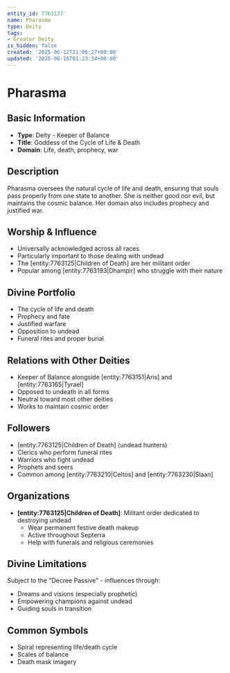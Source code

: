 ```yaml
---
entity_id: 7763137
name: Pharasma
type: Deity
tags:
- Greater Deity
is_hidden: false
created: '2025-06-12T21:06:27+00:00'
updated: '2025-06-16T01:23:34+00:00'
---
```


# Pharasma

## Basic Information

- **Type**: Deity - Keeper of Balance
- **Title**: Goddess of the Cycle of Life & Death
- **Domain**: Life, death, prophecy, war

## Description

Pharasma oversees the natural cycle of life and death, ensuring that souls pass properly from one state to another. She is neither good nor evil, but maintains the cosmic balance. Her domain also includes prophecy and justified war.

## Worship & Influence

- Universally acknowledged across all races
- Particularly important to those dealing with undead
- The [entity:7763125|Children of Death] are her militant order
- Popular among [entity:7763193|Dhampir] who struggle with their nature

## Divine Portfolio

- The cycle of life and death
- Prophecy and fate
- Justified warfare
- Opposition to undead
- Funeral rites and proper burial

## Relations with Other Deities

- Keeper of Balance alongside [entity:7763151|Aris] and [entity:7763165|Tyrael]
- Opposed to undeath in all forms
- Neutral toward most other deities
- Works to maintain cosmic order

## Followers

- [entity:7763125|Children of Death] (undead hunters)
- Clerics who perform funeral rites
- Warriors who fight undead
- Prophets and seers
- Common among [entity:7763210|Celtos] and [entity:7763230|Slaan]

## Organizations

- **[entity:7763125|Children of Death]**: Militant order dedicated to destroying undead
  - Wear permanent festive death makeup
  - Active throughout Septerra
  - Help with funerals and religious ceremonies

## Divine Limitations

Subject to the "Decree Passive" - influences through:

- Dreams and visions (especially prophetic)
- Empowering champions against undead
- Guiding souls in transition

## Common Symbols

- Spiral representing life/death cycle
- Scales of balance
- Death mask imagery